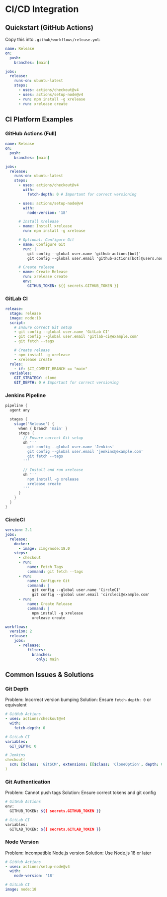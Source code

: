 # CI/CD Integration

## Quickstart (GitHub Actions)

Copy this into `.github/workflows/release.yml`:

```yaml
name: Release
on:
  push:
    branches: [main]

jobs:
  release:
    runs-on: ubuntu-latest
    steps:
      - uses: actions/checkout@v4
      - uses: actions/setup-node@v4
      - run: npm install -g xrelease
      - run: xrelease create
```

## CI Platform Examples

### GitHub Actions (Full)

```yaml
name: Release
on:
  push:
    branches: [main]

jobs:
  release:
    runs-on: ubuntu-latest
    steps:
      - uses: actions/checkout@v4
        with:
          fetch-depth: 0 # Important for correct versioning

      - uses: actions/setup-node@v4
        with:
          node-version: '18'

      # Install xrelease
      - name: Install xrelease
        run: npm install -g xrelease

      # Optional: Configure Git
      - name: Configure Git
        run: |
          git config --global user.name 'github-actions[bot]'
          git config --global user.email 'github-actions[bot]@users.noreply.github.com'

      # Create release
      - name: Create Release
        run: xrelease create
        env:
          GITHUB_TOKEN: ${{ secrets.GITHUB_TOKEN }}
```

### GitLab CI

```yaml
release:
  stage: release
  image: node:18
  script:
    # Ensure correct Git setup
    - git config --global user.name 'GitLab CI'
    - git config --global user.email 'gitlab-ci@example.com'
    - git fetch --tags

    # Create release
    - npm install -g xrelease
    - xrelease create
  rules:
    - if: $CI_COMMIT_BRANCH == "main"
  variables:
    GIT_STRATEGY: clone
    GIT_DEPTH: 0 # Important for correct versioning
```

### Jenkins Pipeline

```groovy
pipeline {
  agent any

  stages {
    stage('Release') {
      when { branch 'main' }
      steps {
        // Ensure correct Git setup
        sh '''
          git config --global user.name 'Jenkins'
          git config --global user.email 'jenkins@example.com'
          git fetch --tags
        '''

        // Install and run xrelease
        sh '''
          npm install -g xrelease
          xrelease create
        '''
      }
    }
  }
}
```

### CircleCI

```yaml
version: 2.1
jobs:
  release:
    docker:
      - image: cimg/node:18.0
    steps:
      - checkout
      - run:
          name: Fetch Tags
          command: git fetch --tags
      - run:
          name: Configure Git
          command: |
            git config --global user.name 'CircleCI'
            git config --global user.email 'circleci@example.com'
      - run:
          name: Create Release
          command: |
            npm install -g xrelease
            xrelease create

workflows:
  version: 2
  release:
    jobs:
      - release:
          filters:
            branches:
              only: main
```

## Common Issues & Solutions

### Git Depth

Problem: Incorrect version bumping
Solution: Ensure `fetch-depth: 0` or equivalent

```yaml
# GitHub Actions
- uses: actions/checkout@v4
  with:
    fetch-depth: 0

# GitLab CI
variables:
  GIT_DEPTH: 0

# Jenkins
checkout(
  scm: [$class: 'GitSCM', extensions: [[$class: 'CloneOption', depth: 0]]]
)
```

### Git Authentication

Problem: Cannot push tags
Solution: Ensure correct tokens and git config

```bash
# GitHub Actions
env:
  GITHUB_TOKEN: ${{ secrets.GITHUB_TOKEN }}

# GitLab CI
variables:
  GITLAB_TOKEN: ${{ secrets.GITLAB_TOKEN }}
```

### Node Version

Problem: Incompatible Node.js version
Solution: Use Node.js 18 or later

```yaml
# GitHub Actions
- uses: actions/setup-node@v4
  with:
    node-version: '18'

# GitLab CI
image: node:18
```
